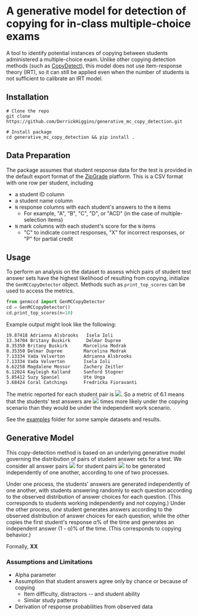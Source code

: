 # A generative model for detection of copying for in-class multiple-choice exams

A tool to identify potential instances of copying between students administered
a multiple-choice exam.  Unlike other copying detection methods (such as
[CopyDetect](https://cran.r-project.org/web/packages/CopyDetect/)), this model does
not use item-response theory (IRT), so it can still be applied even when the
number of students is not sufficient to calibrate an IRT model.

## Installation

```
# Clone the repo
git clone https://github.com/DerrickHiggins/generative_mc_copy_detection.git

# Install package
cd generative_mc_copy_detection && pip install .
```

## Data Preparation

The package assumes that student response data for the test is provided in the
default export format of the [ZipGrade](https://www.zipgrade.com/) platform.  This is a CSV format with one row per student, including

* a student ID column
* a student name column
* `N` response columns with each student's answers to the `N` items
    * For example, "A", "B", "C", "D", or "ACD" (in the case of multiple-selection items)
* `N` mark columns with each student's score for the `N` items
    * "C" to indicate correct responses, "X" for incorrect responses, or "P" for partial credit

## Usage

To perform an analysis on the dataset to assess which pairs of student test answer sets have the highest likelihood of resulting from copying, initialize the `GenMCCopyDetector` object.  Methods such as `print_top_scores` can be used to access the metrics.

```python
from genmccd import GenMCCopyDetector
cd = GenMCCopyDetector()
cd.print_top_scores(n=10)
```

Example output might look like the following:

```
19.87418 Adrianna Alsbrooks   Isela Ioli          
13.34704 Britany Buskirk      Delmar Dupree       
8.35350 Britany Buskirk      Marcelina Modrak    
8.35350 Delmar Dupree        Marcelina Modrak    
7.13334 Vada Velverton       Adrianna Alsbrooks  
7.13334 Vada Velverton       Isela Ioli          
6.62258 Magdalene Mossor     Zachery Zeitler     
6.12024 Kayleigh Kalland     Sanford Stogner     
5.85412 Suzy Spaniel         Ute Unga            
3.68424 Coral Catchings      Fredricka Fioravanti
```
The metric reported for each student pair is <img src="https://render.githubusercontent.com/render/math?math=\log_2(\mathrm{P}[A_1,A_2%20|%20\mathrm{copying}])%20-%20\log_2(\mathrm{P}[A_1,A_2%20|%20\mathrm{independent}])">.  So a metric of 6.1 means that the students' test answers are <img src="https://render.githubusercontent.com/render/math?math=2^{6.1}"> times more likely under the copying scenario than they would be under the independent work scenario.

See the [examples](examples/) folder for some sample datasets and results.

## Generative Model

This copy-detection method is based on an underlying generative model governing the distribution of pairs of student answer sets for a test.  We consider all answer pairs <img src="https://render.githubusercontent.com/render/math?math=A_{S_i},%20A_{S_j}"> for student pairs <img src="https://render.githubusercontent.com/render/math?math=S_i,%20S_j"> to be generated independently of one another, according to one of two processes.  

Under one process, the students' answers are generated independently of one another, with students answering randomly to each question according to the observed distribution of answer choices for each question.  (This corresponds to students working independently and _not_ copying.)  Under the other process, _one_ student generates answers according to the observed distribution of answer choices for each question, while the other copies the first student's response &alpha;% of the time and generates an independent answer (1 - &alpha;)% of the time.  (This corresponds to copying behavior.)

Formally, **XX**

### Assumptions and Limitations

- Alpha parameter
- Assumption that student answers agree only by chance or because of copying
   - Item difficulty, distractors -- and student ability
   - Similar study patterns
- Derivation of response probabilities from observed data